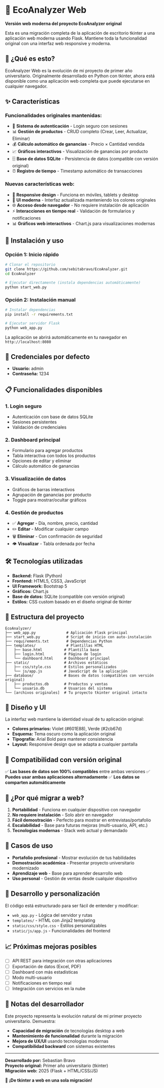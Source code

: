 # 🌱 EcoAnalyzer Web

**Versión web moderna del proyecto EcoAnalyzer original**

Esta es una migración completa de la aplicación de escritorio tkinter a una aplicación web moderna usando Flask. Mantiene toda la funcionalidad original con una interfaz web responsive y moderna.

## 🎯 ¿Qué es esto?

EcoAnalyzer Web es la evolución de mi proyecto de primer año universitario. Originalmente desarrollado en Python con tkinter, ahora está disponible como una aplicación web completa que puede ejecutarse en cualquier navegador.

## ✨ Características

### Funcionalidades originales mantenidas:
- 🔐 **Sistema de autenticación** - Login seguro con sesiones
- 📊 **Gestión de productos** - CRUD completo (Crear, Leer, Actualizar, Eliminar)
- 💰 **Cálculo automático de ganancias** - Precio × Cantidad vendida
- 📈 **Gráficos interactivos** - Visualización de ganancias por producto
- 🗄️ **Base de datos SQLite** - Persistencia de datos (compatible con versión original)
- ⏰ **Registro de tiempo** - Timestamp automático de transacciones

### Nuevas características web:
- 📱 **Responsive design** - Funciona en móviles, tablets y desktop
- 🎨 **UI moderna** - Interfaz actualizada manteniendo los colores originales
- 🌐 **Acceso desde navegador** - No requiere instalación de aplicación
- ⚡ **Interacciones en tiempo real** - Validación de formularios y notificaciones
- 📊 **Gráficos web interactivos** - Chart.js para visualizaciones modernas

## 🚀 Instalación y uso

### Opción 1: Inicio rápido
```bash
# Clonar el repositorio
git clone https://github.com/sebitabravo/EcoAnalyzer.git
cd EcoAnalyzer

# Ejecutar directamente (instala dependencias automáticamente)
python start_web.py
```

### Opción 2: Instalación manual
```bash
# Instalar dependencias
pip install -r requirements.txt

# Ejecutar servidor Flask
python web_app.py
```

La aplicación se abrirá automáticamente en tu navegador en `http://localhost:8080`

## 🔑 Credenciales por defecto

- **Usuario:** admin
- **Contraseña:** 1234

## 📋 Funcionalidades disponibles

### 1. Login seguro
- Autenticación con base de datos SQLite
- Sesiones persistentes
- Validación de credenciales

### 2. Dashboard principal
- Formulario para agregar productos
- Tabla interactiva con todos los productos
- Opciones de editar y eliminar
- Cálculo automático de ganancias

### 3. Visualización de datos
- Gráficos de barras interactivos
- Agrupación de ganancias por producto
- Toggle para mostrar/ocultar gráficos

### 4. Gestión de productos
- ✅ **Agregar** - Día, nombre, precio, cantidad
- ✏️ **Editar** - Modificar cualquier campo
- 🗑️ **Eliminar** - Con confirmación de seguridad
- 👁️ **Visualizar** - Tabla ordenada por fecha

## 🛠️ Tecnologías utilizadas

- **Backend:** Flask (Python)
- **Frontend:** HTML5, CSS3, JavaScript
- **UI Framework:** Bootstrap 5
- **Gráficos:** Chart.js
- **Base de datos:** SQLite (compatible con versión original)
- **Estilos:** CSS custom basado en el diseño original de tkinter

## 📁 Estructura del proyecto

```
EcoAnalyzer/
├── web_app.py              # Aplicación Flask principal
├── start_web.py            # Script de inicio con auto-instalación
├── requirements.txt        # Dependencias Python
├── templates/              # Plantillas HTML
│   ├── base.html          # Plantilla base
│   ├── login.html         # Página de login
│   └── dashboard.html     # Dashboard principal
├── static/                # Archivos estáticos
│   ├── css/style.css      # Estilos personalizados
│   └── js/app.js          # JavaScript de la aplicación
├── database/              # Bases de datos (compatibles con versión original)
│   ├── productos.db       # Productos y ventas
│   └── usuario.db         # Usuarios del sistema
└── [archivos originales]  # Tu proyecto tkinter original intacto
```

## 🎨 Diseño y UI

La interfaz web mantiene la identidad visual de tu aplicación original:
- **Colores primarios:** Violet (#601E88), Verde (#2cb67d)
- **Esquema:** Tema oscuro como la aplicación original
- **Tipografía:** Arial Bold para mantener consistencia
- **Layout:** Responsive design que se adapta a cualquier pantalla

## 🔄 Compatibilidad con versión original

✅ **Las bases de datos son 100% compatibles** entre ambas versiones
✅ **Puedes usar ambas aplicaciones alternadamente**
✅ **Los datos se comparten automáticamente**

## 🌟 ¿Por qué migrar a web?

1. **Portabilidad** - Funciona en cualquier dispositivo con navegador
2. **No requiere instalación** - Solo abrir en navegador
3. **Fácil demostración** - Perfecto para mostrar en entrevistas/portafolio
4. **Escalabilidad** - Base para futuras mejoras (multi-usuario, API, etc.)
5. **Tecnologías modernas** - Stack web actual y demandado

## 🎯 Casos de uso

- **Portafolio profesional** - Mostrar evolución de tus habilidades
- **Demostración académica** - Presentar proyecto universitario modernizado
- **Aprendizaje web** - Base para aprender desarrollo web
- **Uso personal** - Gestión de ventas desde cualquier dispositivo

## 🔧 Desarrollo y personalización

El código está estructurado para ser fácil de entender y modificar:

- `web_app.py` - Lógica del servidor y rutas
- `templates/` - HTML con Jinja2 templating
- `static/css/style.css` - Estilos personalizables
- `static/js/app.js` - Funcionalidades del frontend

## 📈 Próximas mejoras posibles

- [ ] API REST para integración con otras aplicaciones
- [ ] Exportación de datos (Excel, PDF)
- [ ] Dashboard con más estadísticas
- [ ] Modo multi-usuario
- [ ] Notificaciones en tiempo real
- [ ] Integración con servicios en la nube

## 📝 Notas del desarrollador

Este proyecto representa la evolución natural de mi primer proyecto universitario. Demuestra:

- **Capacidad de migración** de tecnologías desktop a web
- **Mantenimiento de funcionalidad** durante la migración
- **Mejora de UX/UI** usando tecnologías modernas
- **Compatibilidad backward** con sistemas existentes

---

**Desarrollado por:** Sebastian Bravo  
**Proyecto original:** Primer año universitario (tkinter)  
**Migración web:** 2025 (Flask + HTML/CSS/JS)  

🚀 **¡De tkinter a web en una sola migración!**